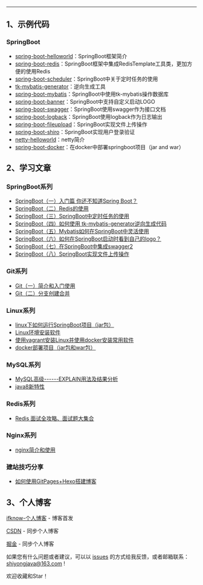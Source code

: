------
## 1、示例代码

### SpringBoot

- [spring-boot-helloworld](https://github.com/ifknow/spring-boot-examples/tree/master/spring-boot-helloworld)：SpringBoot框架简介
- [spring-boot-redis](https://github.com/ifknow/spring-boot-examples/tree/master/spring-boot-redis)：SpringBoot框架中集成RedisTemplate工具类，更加方便的使用Redis 
- [spring-boot-scheduler](https://github.com/ifknow/spring-boot-examples/tree/master/spring-boot-scheduler)：SpringBoot中关于定时任务的使用
- [tk-mybatis-generator](https://github.com/ifknow/spring-boot-examples/tree/master/tk-mybatis-generator)：逆向生成工具
- [spring-boot-mybatis](https://github.com/ifknow/spring-boot-examples/tree/master/spring-boot-mybatis)：SpringBoot中使用tk-mybatis操作数据库
- [spring-boot-banner](https://github.com/ifknow/spring-boot-examples/tree/master/spring-boot-banner)：SpringBoot中支持自定义启动LOGO
- [spring-boot-swagger](https://github.com/ifknow/spring-boot-examples/tree/master/spring-boot-swagger)：SpringBoot使用swagger作为接口文档
- [spring-boot-logback](https://github.com/ifknow/spring-boot-examples/tree/master/spring-boot-logback)：SpringBoot使用logback作为日志输出
- [spring-boot-fileupload](https://github.com/ifknow/spring-boot-examples/tree/master/spring-boot-fileupload)：SpringBoot实现文件上传操作
- [spring-boot-shiro](https://github.com/ifknow/spring-boot-examples/tree/master/spring-boot-shiro)：SpringBoot实现用户登录验证
- [netty-helloworld](https://github.com/ifknow/spring-boot-examples/tree/master/netty-helloworld)：netty简介
- [spring-boot-docker](https://github.com/ifknow/spring-boot-examples/tree/master/spring-boot-docker)：在docker中部署springboot项目（jar and war）



## 2、学习文章

### SpringBoot系列

- [SpringBoot（一）入门篇 你还不知道Spring Boot？](https://gongshiyong.online/2020/08/28/springboot-start/)
- [SpringBoot（二）Redis的使用](https://gongshiyong.online/2020/08/28/springboot-redis/)
- [SpringBoot（三）SpringBoot中定时任务的使用](https://gongshiyong.online/2020/08/29/springboot-scheduler/)
- [SpringBoot（四）如何使用 tk-mybatis-generator逆向生成代码](https://gongshiyong.online/2020/08/29/springboot-tk-C2%B7mybatis%C2%B7generator/)
- [SpringBoot（五）Mybatis如何在SpringBoot中灵活使用](https://gongshiyong.online/2020/08/29/springboot-mybatis/)
- [SpringBoot（六）如何在SpringBoot启动时看到自己的logo？](https://gongshiyong.online/2020/08/29/springboot-banner/)
- [SpringBoot（七）在SpringBoot中集成swagger2](https://gongshiyong.online/2020/08/29/springboot-swagger2/)
- [SpringBoot（八）SpringBoot实现文件上传操作](https://gongshiyong.online/2020/08/29/springboot-fileupload/)

### Git系列

- [Git（一）简介和入门使用](https://gongshiyong.online/2020/08/31/git-basic/)
- [Git（二）分支创建合并](https://gongshiyong.online/2020/08/31/git-advance/)

### Linux系列

- [linux下如何运行SpringBoot项目（jar包）](https://gongshiyong.online/2020/09/09/linux-deploy-project-war)
- [Linux环境安装软件](https://gongshiyong.online/2020/09/02/linux-install-software/)
- [使用vagrant安装Linux并使用docker安装常用软件](https://gongshiyong.online/2020/09/04/vagrant-install-linux/)
- [docker部署项目（jar包和war包）](https://gongshiyong.online/2020/09/08/docker-deploy-proejct/)

### MySQL系列

- [MySQL高级------EXPLAIN用法及结果分析](http://gongshiyong.online/article/7)
- [java8新特性](https://gongshiyong.online/2020/09/02/Java8-feature/)

### Redis系列

- [Redis 面试全攻略、面试题大集合](https://gongshiyong.online/2020/09/09/redis-interview)

### Nginx系列

- [nginx简介和使用](https://gongshiyong.online/2020/09/10/nginx-description)


### 建站技巧分享

- [如何使用GitPages+Hexo搭建博客](https://gongshiyong.online/2020/09/01/gitpages-hexo/)


## 3、个人博客

[ifknow-个人博客](https://gongshiyong.online) - 博客首发

[CSDN](https://blog.csdn.net/qq_41373681) - 同步个人博客

[掘金](https://juejin.im/user/1521379825420973/posts) - 同步个人博客

如果您有什么问题或者建议，可以以 [issues](https://github.com/ifknow/spring-boot-examples/issues) 的方式给我反馈，或者邮箱联系：shiyongjava@163.com !

欢迎收藏和Star！
